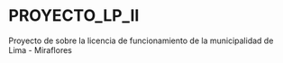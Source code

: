 # PROYECTO_LP_II
Proyecto de sobre la licencia de funcionamiento de la municipalidad de Lima - Miraflores
